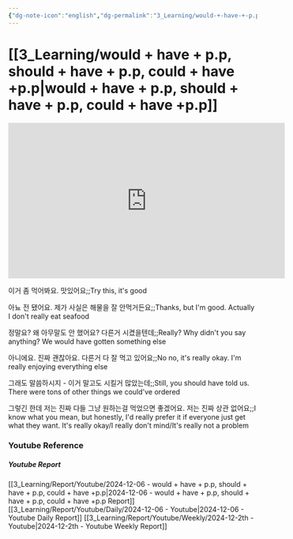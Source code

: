 ```yaml
---
{"dg-note-icon":"english","dg-permalink":"3_Learning/would-+-have-+-p.p,-should-+-have-+-p.p,-could-+-have-+p.p","created-date":"2024-12-06 10:13:29 am","date":"2024-12-06","type":"youtube","tags":["youtube","english","flashcards"],"aliases":null,"youtuber":"빨모쌤","channelName":"라이브 아카데미","link":"https://www.youtube.com/watch?v=Q2ejqYel_Pw","img":"https://img.youtube.com/vi/Q2ejqYel_Pw/0.jpg","dg-publish":true,"permalink":"/3_Learning/would-+-have-+-p.p,-should-+-have-+-p.p,-could-+-have-+p.p/","dgPassFrontmatter":true,"noteIcon":"english"}
---
```


# [[3_Learning/would + have + p.p, should + have + p.p, could + have +p.p\|would + have + p.p, should + have + p.p, could + have +p.p]]


<div class="container-root"><span></span></div><div><div class="container-root"><iframe width="560" height="315" src="https://www.youtube.com/embed/Q2ejqYel_Pw" title="YouTube video player" frameborder="0" allow="accelerometer; autoplay; clipboard-write; encrypted-media; gyroscope; picture-in-picture; web-share" allowfullscreen=""></iframe></div></div>

이거 좀 먹어봐요. 맛있어요;;Try this, it's good
<!--SR:!2025-02-22,48,305-->
아뇨 전 됐어요. 제가 사실은 해물을 잘 안먹거든요;;Thanks, but I'm good. Actually I don't really eat seafood
<!--SR:!2025-01-17,2,210-->
정말요? 왜 아무말도 안 했어요? 다른거 시켰을텐데;;Really? Why didn't you say anything? We would have gotten something else
<!--SR:!2025-01-20,3,230-->
아니에요. 진짜 괜찮아요. 다른거 다 잘 먹고 있어요;;No no, it's really okay. I'm really enjoying everything else
<!--SR:!2025-02-14,40,305-->
그래도 말씀하시지 - 이거 말고도 시킬거 많았는데;;Still, you should have told us. There were tons of other things we could've ordered
<!--SR:!2025-02-08,21,250-->
그렇긴 한데 저는 진짜 다들 그냥 원하는걸 먹었으면 좋겠어요. 저는 진짜 상관 없어요;;I know what you mean, but honestly, I'd really prefer it if everyone just get what they want. It's really okay/I really don't mind/It's really not a problem
<!--SR:!2025-01-11,2,210-->














### Youtube Reference
##### Youtube Report
[[3_Learning/Report/Youtube/2024-12-06 - would + have + p.p, should + have + p.p, could + have +p.p\|2024-12-06 - would + have + p.p, should + have + p.p, could + have +p.p Report]]
[[3_Learning/Report/Youtube/Daily/2024-12-06 - Youtube\|2024-12-06 - Youtube Daily Report]]
[[3_Learning/Report/Youtube/Weekly/2024-12-2th - Youtube\|2024-12-2th - Youtube Weekly Report]]

